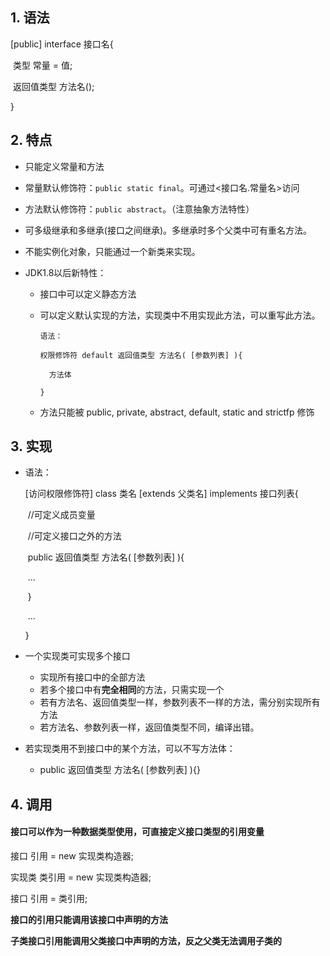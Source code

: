 ## 1. 语法

[public] interface 接口名{

​	类型 常量 = 值;

​	返回值类型 方法名();

}

## 2. 特点

* 只能定义常量和方法

* 常量默认修饰符：`public static final`。可通过<接口名.常量名>访问

* 方法默认修饰符：`public abstract`。（注意抽象方法特性）

* 可多级继承和多继承(接口之间继承)。多继承时多个父类中可有重名方法。

* 不能实例化对象，只能通过一个新类来实现。

* JDK1.8以后新特性：

  * 接口中可以定义静态方法

  * 可以定义默认实现的方法，实现类中不用实现此方法，可以重写此方法。

        语法：

        ​权限修饰符 default 返回值类型 方法名( [参数列表] ){

        ​  方法体

        }
  * 方法只能被 public, private, abstract, default, static and strictfp 修饰

## 3. 实现

* 语法：

  [访问权限修饰符] class 类名 [extends 父类名] implements 接口列表{

  ​	//可定义成员变量

  ​	//可定义接口之外的方法

  ​	public 返回值类型 方法名( [参数列表] ){

  ​		...

  ​	}

  ​	...

  }

* 一个实现类可实现多个接口

  * 实现所有接口中的全部方法
  * 若多个接口中有**完全相同**的方法，只需实现一个
  * 若有方法名、返回值类型一样，参数列表不一样的方法，需分别实现所有方法
  * 若方法名、参数列表一样，返回值类型不同，编译出错。

* 若实现类用不到接口中的某个方法，可以不写方法体：

  * public 返回值类型 方法名( [参数列表] ){}

## 4. 调用

#### 接口可以作为一种数据类型使用，可直接定义接口类型的引用变量

接口 引用 = new 实现类构造器;

实现类 类引用 = new 实现类构造器;

接口 引用 = 类引用;

**接口的引用只能调用该接口中声明的方法**

**子类接口引用能调用父类接口中声明的方法，反之父类无法调用子类的**



